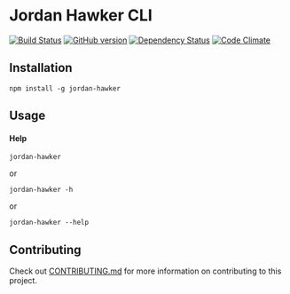 # Jordan Hawker CLI

[![Build Status](https://travis-ci.org/elwayman02/jordan-hawker-cli.svg?branch=master)](https://travis-ci.org/elwayman02/jordan-hawker-cli)
[![GitHub version](https://badge.fury.io/gh/elwayman02%2Fjordan-hawker-cli.svg)](http://badge.fury.io/gh/elwayman02%2Fjordan-hawker-cli)
[![Dependency Status](https://www.versioneye.com/user/projects/55d81ce38d9c4b001b000001/badge.svg?style=flat)](https://www.versioneye.com/user/projects/55d81ce38d9c4b001b000001)
[![Code Climate](https://codeclimate.com/github/elwayman02/jordan-hawker-cli/badges/gpa.svg)](https://codeclimate.com/github/elwayman02/jordan-hawker-cli)

## Installation

```shell
npm install -g jordan-hawker
```

## Usage

#### Help

```shell
jordan-hawker
```
or
```shell
jordan-hawker -h
```
or
```shell
jordan-hawker --help
```

## Contributing

Check out [CONTRIBUTING.md](https://github.com/elwayman02/jordan-hawker-cli/blob/master/CONTRIBUTING.md) 
for more information on contributing to this project.
